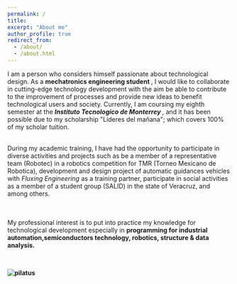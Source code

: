 ```yaml
---
permalink: /
title:
excerpt: "About me"
author_profile: true
redirect_from:
  - /about/
  - /about.html
---
```


<p style='text-align: justify;'>


I am a person who considers himself passionate about technological design. As a <b>mechatronics engineering student </b>, I would like to collaborate in cutting-edge technology development with the aim be able to contribute to the improvement of processes and provide new ideas to benefit technological users and society. Currently, I am coursing my eighth semester at the <b> <i>Instituto Tecnologico de Monterrey </i> </b>, and it has been possible due to my scholarship "Lideres del mañana"; which covers 100% of my scholar tuition. 
<br><br>

During my academic training, I have had the opportunity to participate in diverse activities and projects such as be a member of a representative team (Robotec) in a robotics competition for TMR (Torneo Mexicano de Robotica), development and design project of automatic guidances vehicles with <i>Fluxing Engineering</i> as a training partner, participate in social activities as a member of a student group (SALID) in the state of Veracruz, and among others.

<br><br>
My professional interest is to put into practice my knowledge for technological development especially in  <b> programming <b> for industrial automation,semiconductors technology, robotics, structure & data analysis.
 </p>
<br>
<!--<p><a href="https://tec.mx/es/noticias/guadalajara/investigacion/mecatronicos-del-tec-trabajan-para-crear-movilidad-autonoma" title="Github">Official notice</a></p>-->

![pilatus](/images/Main1.gif)
